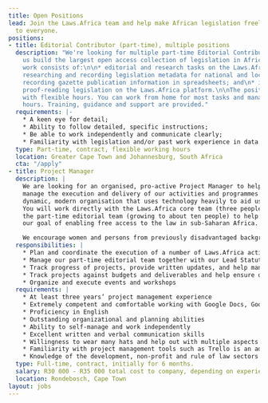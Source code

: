 ```yaml
---
title: Open Positions
lead: Join the Laws.Africa team and help make African legislation freely available
  to everyone.
positions:
- title: Editorial Contributor (part-time), multiple positions
  description: "We're looking for multiple part-time Editorial Contributors to help
    us build the largest open access collection of legislation in Africa! \n\nThe
    work consists of:\n\n* editorial and research tasks on the Laws.Africa platform;\n*
    researching and recording legislation metadata for national and local legislation;\n*
    recording gazette publication information in spreadsheets; and\n* importing and
    proof-reading legislation on the Laws.Africa platform.\n\nThe position is part-time
    with flexible hours. You can work from home for most tasks and manage your own
    hours. Training, guidance and support are provided."
  requirements: |-
    * A keen eye for detail;
    * Ability to follow detailed, specific instructions;
    * Be able to work independently and communicate clearly;
    * Familiarity with legislation and/or past work experience in data capturing advantageous.
  type: Part-time, contract, flexible working hours
  location: Greater Cape Town and Johannesburg, South Africa
  cta: "/apply"
- title: Project Manager
  description: |
    We are looking for an organised, pro-active Project Manager to help
    manage the execution and delivery of our activities and programmes. We are a small,
    dynamic, modern organisation that uses technology heavily to aid us in our work.
    You will work directly with the Laws.Africa core team (three people) and with
    the part-time editorial team (growing to about ten people) to help us achieve
    our goal of enabling free access to the law in sub-Saharan Africa.

    We encourage women and persons from previously disadvantaged backgrounds to apply for this position. We are an equal opportunity employer.
  responsibilities: |
    * Plan and coordinate the execution of a number of Laws.Africa activities and programmes
    * Manage our part-time editorial team together with our Lead Statutes Editor
    * Track progress of projects, provide written updates, and help manage risks
    * Track projects against budgets and deliverables and help ensure on-time, on-budget delivery
    * Organize and execute events and workshops
  requirements: |
    * At least three years’ project management experience
    * Extremely competent and comfortable working with Google Docs, Google Sheets and/or MS Excel and Word
    * Proficiency in English
    * Outstanding organizational and planning abilities
    * Ability to self-manage and work independently
    * Excellent written and verbal communication skills
    * Willingness to wear many hats and help out with multiple aspects of running a small, busy, non-profit organisation
    * Familiarity with project management tools such as Trello is an advantage
    * Knowledge of the development, non-profit and rule of law sectors is an advantage
  type: Full-time, contract, initially for 6 months.
  salary: R30 000 - R35 000 total cost to company, depending on experience.
  location: Rondebosch, Cape Town
layout: jobs
---
```


